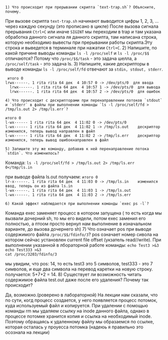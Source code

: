 	1) Что происходит при прерывании скрипта `text-trap.sh`? Объясните, почему.
При вызове скрипта `text-trap.sh` начинают выводится цифры 1, 2, 3, ... через каждую секунду (это прописано в цикле)
После вызова сигнала прерывания `Ctrl+C` или иначе `SIGINT` мы переходим в trap и там указана обработка данного сигнала ля данного скрипта, там написана строка, которую необходимо вывесты при прерывании работы скрипта.Эту строка и выведется в терминале при нажатии `Ctrl+C`.
	2) Напишите, по какой причине выводы команды `ls -l /proc/self` и `ls -l /proc/$$` отличаются?
Потому что `/proc/$$/task` - это задача шелла, а `/proc/self/task` - это задача ls.
	3) Напишите, какие дескрипторы в выводе команды `ls -l /proc/self/fd` отвечают за `stdin, stdout, stderr`.

 ` итого 0`  
  `lrwx------. 1 rita rita 64 дек  4 10:57 0 -> /dev/pts/0 	для ввода`  
`  lrwx------. 1 rita rita 64 дек  4 10:57 1 -> /dev/pts/0	для вывода`  
`  lrwx------. 1 rita rita 64 дек  4 10:57 2 -> /dev/pts/0 	для ошибок`  

	4) Что происходит с дескрипторами при перенаправлении потоков `stdout` и `stderr` в файлы при выполнении команды `ls -l /proc/self/fd > /tmp/ls.out 2> /tmp/ls.err`?

`итого 0  `  
`l-wx------ 1 rita rita 64 дек  4 11:02 0 -> /dev/pts/0`  	
`l-wx------ 1 rita rita 64 дек  4 11:02 1 -> /tmp/ls.out	дескриптор изменился, теперь вывод направлен в файл`  
`l-wx------ 1 rita rita 64 дек  4 11:02 2 -> /tmp/ls.err	дескриптор изменился, теперь вывод ошибокнаправлен в файл`  

	5) Запишите эту же команду, добавив к ней перенаправление потока `stdin`. Что изменилось?

Команда:
`ls -l /proc/self/fd > /tmp/ls.out 2> /tmp/ls.err 0</tmp/ls.in`

при выводе файла ls.out получаем:
`итого 0`  
`lr-x------. 1 rita rita 64 дек  4 11:03 0 -> /tmp/ls.in 	изменился ввод, теперь он из файла ls.in`  
`l-wx------. 1 rita rita 64 дек  4 11:03 1 -> /tmp/ls.out`  
`l-wx------. 1 rita rita 64 дек  4 11:03 2 -> /tmp/ls.err`  

	6) Какой эффект наблюдается при выполнении команды `exec ps -l`?
	
Команда exec заменяет процесс в котором запущена ( то есть когда мы вызвали дочерний sh, то мы его видели, потом exec заменил его полностью, а птоом просто вернул нам выполнение в изначальном варианте, до вызова дочернего sh)
	7) Что означает pos при выводе содержимого файла `/proc/$$/fdinfo/3`?
pos означает номер сивола на котором сейчас установлен current file offset (укзатель read//write). При выполнении указанной в лбораторной работе команды:
`echo Test3 >&3`  
`echo Test333 >&3`  
`cat /proc/3203/fdinfo/3 `  

мы увидим, что pos:	14, то есть test3 это 5 символов, test333 - это 7 символов, и еще два символа на перевод каретки на новую строку. получается: 5+7+2 = 14.
	8) Существует ли возможность читать содержимое файла test.out даже после его удаления? Почему так происходит?
	
Да, возможно.(роверено в лабораторной)
На лекции нам сказали, что по сути, когд процесс создается, у него появляется процесс потомок, куда используемый файл и копируется. При удалении с помощью команды rm мы удаляем ссылку на inode данного файла, однако в процессе потомке хранится копия и ссылка на необходимый inode. Поэтому обращаясь к удаленному файлу мы образаемся по ссылке, которая осталась у проуесса потомка (надеюь я правильно это осознала на лекции)

